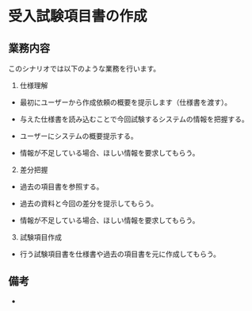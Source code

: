 # 受入試験項目書の作成

## 業務内容

このシナリオでは以下のような業務を行います。

 

1. 仕様理解

- 最初にユーザーから作成依頼の概要を提示します（仕様書を渡す）。

- 与えた仕様書を読み込むことで今回試験するシステムの情報を把握する。

- ユーザーにシステムの概要提示する。

- 情報が不足している場合、ほしい情報を要求してもらう。

 

2. 差分把握

- 過去の項目書を参照する。

- 過去の資料と今回の差分を提示してもらう。

- 情報が不足している場合、ほしい情報を要求してもらう。

 

3. 試験項目作成

- 行う試験項目書を仕様書や過去の項目書を元に作成してもらう。

 

## 備考

-

